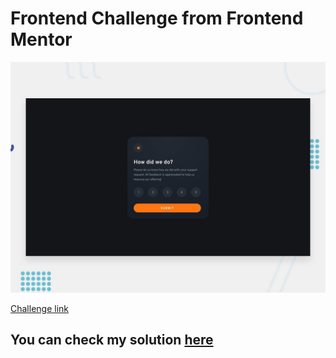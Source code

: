 # Frontend Challenge from Frontend Mentor

![Challenge design](design/desktop-preview.jpg)

[Challenge link](https://www.frontendmentor.io/challenges/interactive-rating-component-koxpeBUmI)

## You can check my solution [here](https://interativeratingcomponent.netlify.app/)
